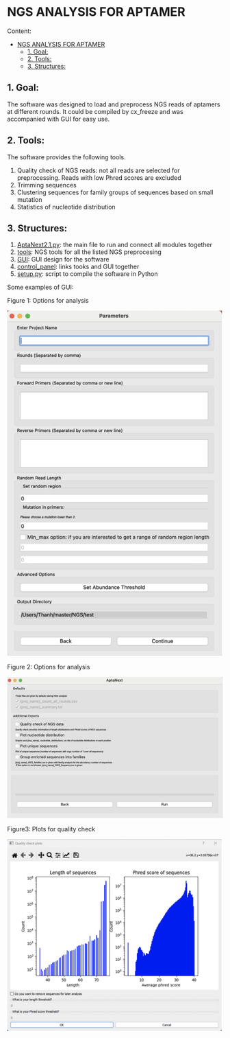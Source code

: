 # NGS ANALYSIS FOR APTAMER
Content:
- [NGS ANALYSIS FOR APTAMER](#ngs-analysis-for-aptamer)
  - [1. Goal:](#1-goal)
  - [2. Tools:](#2-tools)
  - [3. Structures:](#3-structures)
   
## 1. Goal: 
The software was designed to load and preprocess NGS reads of aptamers at different rounds. It could be compiled by cx_freeze and was accompanied with GUI for easy use. 

## 2. Tools: 
The software provides the following tools.
1. Quality check of NGS reads: not all reads are selected for preprocessing. Reads with low Phred scores are excluded
2. Trimming sequences
3. Clustering sequences for family groups of sequences based on small mutation
4. Statistics of nucleotide distribution

## 3. Structures:
1. [AptaNext2.1.py](AptaNext2.1.py): the main file to run and connect all modules together
2. [tools](tools): NGS tools for all the listed NGS preprocesing
3. [GUI](GUI): GUI design for the software
4. [control_panel](control_panel): links tooks and GUI together
5. [setup.py](setup.py): script to compile the software in Python
   
Some examples of GUI:

Figure 1: Options for analysis

![window1](images/../images/gui1.png)

Figure 2: Options for analysis

![window2](images/../images/gui2.png)

Figure3: Plots for quality check

![window3](images/../images/gui3.png)
